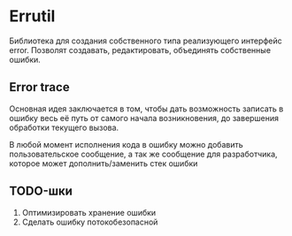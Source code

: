 # Errutil

Библиотека для создания собственного типа реализующего интерфейс error. Позволят создавать, редактировать, объединять собственные ошибки. 

## Error trace

Основная идея заключается в том, чтобы дать возможность записать в ошибку весь её путь от самого начала возникновения, 
до завершения обработки текущего вызова.

В любой момент исполнения кода в ошибку можно добавить пользовательское сообщение, а так же сообщение для разработчика, 
которое может дополнить/заменить стек ошибки

## TODO-шки

1. Оптимизировать хранение ошибки
2. Сделать ошибку потокобезопасной